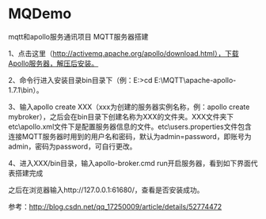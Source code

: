 # MQDemo
mqtt和apollo服务通讯项目
 MQTT服务器搭建

1、点击这里（http://activemq.apache.org/apollo/download.html），下载Apollo服务器，解压后安装。

2、命令行进入安装目录bin目录下（例：E:>cd E:\MQTT\apache-apollo-1.7.1\bin）。

3、输入apollo create XXX（xxx为创建的服务器实例名称，例：apollo create mybroker），之后会在bin目录下创建名称为XXX的文件夹。XXX文件夹下etc\apollo.xml文件下是配置服务器信息的文件。etc\users.properties文件包含连接MQTT服务器时用到的用户名和密码，默认为admin=password，即账号为admin，密码为password，可自行更改。

4、进入XXX/bin目录，输入apollo-broker.cmd run开启服务器，看到如下界面代表搭建完成



之后在浏览器输入http://127.0.0.1:61680/，查看是否安装成功。


参考：http://blog.csdn.net/qq_17250009/article/details/52774472

